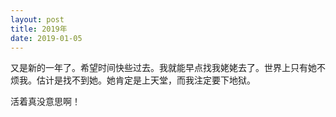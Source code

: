 ```yaml
---
layout: post
title: 2019年
date: 2019-01-05
---
```


<p>又是新的一年了。希望时间快些过去。我就能早点找我姥姥去了。世界上只有她不烦我。估计是找不到她。她肯定是上天堂，而我注定要下地狱。</p>
<p>活着真没意思啊！</p>

